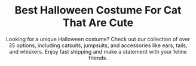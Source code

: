 ---
layout: post
title: Best Halloween Costume For Cat That Are Cute
subtitle: Looking for a unique Halloween costume? Check out our collection of over 35 options, including catsuits, jumpsuits, and accessories like ears, tails, and whiskers. Enjoy fast shipping and make a statement with your feline friends.
header-img: "img/post/2023/09/copied/Cat-Costume-Halloween.jpg"
header-style: text
permalink: "/halloween-costume-for-cat/"
catalog: true
tags:
  - Recipients 
  - Men
---    